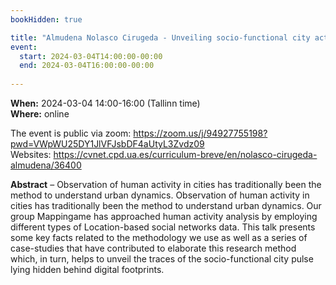 ```yaml
---
bookHidden: true

title: "Almudena Nolasco Cirugeda - Unveiling socio-functional city activity through LBSN data"
event:
  start: 2024-03-04T14:00:00-00:00
  end: 2024-03-04T16:00:00-00:00
  
---
```


**When:** 2024-03-04 14:00-16:00 (Tallinn time)   
**Where:** online  

The event is public via zoom: https://zoom.us/j/94927755198?pwd=VWpWU25DY1JlVFJsbDF4aUtyL3Zvdz09  
Websites: https://cvnet.cpd.ua.es/curriculum-breve/en/nolasco-cirugeda-almudena/36400  

<!--more-->
**Abstract** – Observation of human activity in cities has traditionally been the method to understand urban dynamics.  Observation of human activity in cities has traditionally been the method to understand urban dynamics. Our group Mappingame has approached human activity analysis by employing different types of Location-based social networks data. This talk presents some key facts related to the methodology we use as well as a series of case-studies that have contributed to elaborate this research method which, in turn, helps to unveil the traces of the socio-functional city pulse lying hidden behind digital footprints.  

